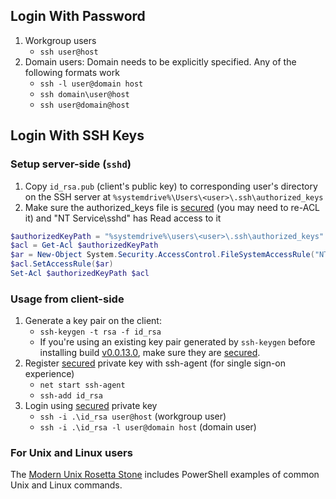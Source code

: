 
## Login With Password

1. Workgroup users
     * `ssh user@host`
2. Domain users: Domain needs to be explicitly specified. Any of the following formats work
     * `ssh -l user@domain host`
     * `ssh domain\user@host`
     * `ssh user@domain@host`

## Login With SSH Keys

### Setup server-side (`sshd`)

1. Copy `id_rsa.pub` (client's public key) to corresponding user's directory on the SSH server at `%systemdrive%\Users\<user>\.ssh\authorized_keys`
2. Make sure the authorized_keys file is [secured][Secure file] (you may need to re-ACL it) and "NT Service\sshd" has Read access to it
```powershell
$authorizedKeyPath = "%systemdrive%\users\<user>\.ssh\authorized_keys"
$acl = Get-Acl $authorizedKeyPath
$ar = New-Object System.Security.AccessControl.FileSystemAccessRule("NT Service\sshd", "Read", "Allow")
$acl.SetAccessRule($ar)
Set-Acl $authorizedKeyPath $acl
``` 

### Usage from client-side

1. Generate a key pair on the client:
     * `ssh-keygen -t rsa -f id_rsa`
     * If you're using an existing key pair generated by `ssh-keygen` before installing build [v0.0.13.0][build13], make sure they are [secured][Secure file].
2. Register [secured][Secure file] private key with ssh-agent (for single sign-on experience)
     * `net start ssh-agent`
     * `ssh-add id_rsa` 
3. Login using [secured][Secure file] private key
     * `ssh -i .\id_rsa user@host` (workgroup user)
     * `ssh -i .\id_rsa -l user@domain host` (domain user)

### For Unix and Linux users

The [Modern Unix Rosetta Stone](https://certsimple.com/rosetta-stone) includes PowerShell examples of common Unix and Linux commands. 

[Secure file]: https://github.com/PowerShell/Win32-OpenSSH/wiki/Security-protection-of-various-files-in-win32-openssh
[build13]: https://github.com/PowerShell/Win32-OpenSSH/releases/tag/v0.0.13.0